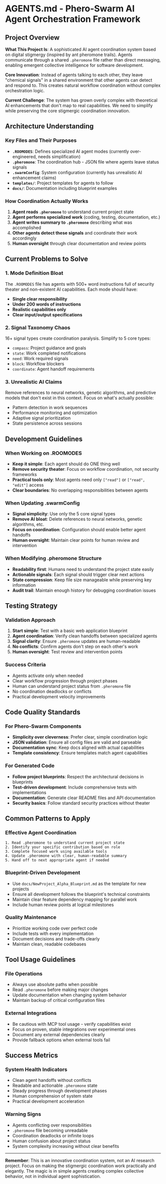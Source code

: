 # AGENTS.md - Phero-Swarm AI Agent Orchestration Framework

## Project Overview

**What This Project Is**: A sophisticated AI agent coordination system based on digital stigmergy (inspired by ant pheromone trails). Agents communicate through a shared `.pheromone` file rather than direct messaging, enabling emergent collective intelligence for software development.

**Core Innovation**: Instead of agents talking to each other, they leave "chemical signals" in a shared environment that other agents can detect and respond to. This creates natural workflow coordination without complex orchestration logic.

**Current Challenge**: The system has grown overly complex with theoretical AI enhancements that don't map to real capabilities. We need to simplify while preserving the core stigmergic coordination innovation.

## Architecture Understanding

### Key Files and Their Purposes
- **`.ROOMODES`**: Defines specialized AI agent modes (currently over-engineered, needs simplification)
- **`.pheromone`**: The coordination hub - JSON file where agents leave status signals
- **`.swarmConfig`**: System configuration (currently has unrealistic AI enhancement claims)
- **`templates/`**: Project templates for agents to follow
- **`docs/`**: Documentation including blueprint examples

### How Coordination Actually Works
1. **Agent reads `.pheromone`** to understand current project state
2. **Agent performs specialized work** (coding, testing, documentation, etc.)
3. **Agent writes summary to `.pheromone`** describing what was accomplished
4. **Other agents detect these signals** and coordinate their work accordingly
5. **Human oversight** through clear documentation and review points

## Current Problems to Solve

### 1. Mode Definition Bloat
The `.ROOMODES` file has agents with 500+ word instructions full of security theater and non-existent AI capabilities. Each mode should have:
- **Single clear responsibility** 
- **Under 200 words of instructions**
- **Realistic capabilities only**
- **Clear input/output specifications**

### 2. Signal Taxonomy Chaos  
16+ signal types create coordination paralysis. Simplify to 5 core types:
- `compass`: Project guidance and goals
- `state`: Work completed notifications  
- `need`: Work required signals
- `block`: Workflow blockers
- `coordinate`: Agent handoff requirements

### 3. Unrealistic AI Claims
Remove references to neural networks, genetic algorithms, and predictive models that don't exist in this context. Focus on what's actually possible:
- Pattern detection in work sequences
- Performance monitoring and optimization
- Adaptive signal prioritization
- State persistence across sessions

## Development Guidelines

### When Working on .ROOMODES
- **Keep it simple**: Each agent should do ONE thing well
- **Remove security theater**: Focus on workflow coordination, not security frameworks
- **Practical tools only**: Most agents need only `["read"]` or `["read", "edit"]` access
- **Clear boundaries**: No overlapping responsibilities between agents

### When Updating .swarmConfig  
- **Signal simplicity**: Use only the 5 core signal types
- **Remove AI bloat**: Delete references to neural networks, genetic algorithms, etc.
- **Focus on coordination**: Configuration should enable better agent handoffs
- **Human oversight**: Maintain clear points for human review and intervention

### When Modifying .pheromone Structure
- **Readability first**: Humans need to understand the project state easily
- **Actionable signals**: Each signal should trigger clear next actions
- **State compression**: Keep file size manageable while preserving key information
- **Audit trail**: Maintain enough history for debugging coordination issues

## Testing Strategy

### Validation Approach
1. **Start simple**: Test with a basic web application blueprint
2. **Agent coordination**: Verify clean handoffs between specialized agents  
3. **Signal clarity**: Ensure `.pheromone` updates are human-readable
4. **No conflicts**: Confirm agents don't step on each other's work
5. **Human oversight**: Test review and intervention points

### Success Criteria
- Agents activate only when needed
- Clear workflow progression through project phases
- Human can understand project status from `.pheromone` file
- No coordination deadlocks or conflicts
- Practical development velocity improvements

## Code Quality Standards

### For Phero-Swarm Components
- **Simplicity over cleverness**: Prefer clear, simple coordination logic
- **JSON validation**: Ensure all config files are valid and parseable
- **Documentation sync**: Keep docs aligned with actual capabilities
- **Template consistency**: Ensure templates match agent capabilities

### For Generated Code
- **Follow project blueprints**: Respect the architectural decisions in blueprints
- **Test-driven development**: Include comprehensive tests with implementations
- **Documentation**: Generate clear README files and API documentation
- **Security basics**: Follow standard security practices without theater

## Common Patterns to Apply

### Effective Agent Coordination
```
1. Read .pheromone to understand current project state
2. Identify your specific contribution based on role
3. Complete focused work using available tools
4. Update .pheromone with clear, human-readable summary
5. Hand off to next appropriate agent if needed
```

### Blueprint-Driven Development
- Use `docs/NewProject_Alpha_Blueprint.md` as the template for new projects
- Ensure all development follows the blueprint's technical constraints
- Maintain clear feature dependency mapping for parallel work
- Include human review points at logical milestones

### Quality Maintenance
- Prioritize working code over perfect code
- Include tests with every implementation
- Document decisions and trade-offs clearly
- Maintain clean, readable codebases

## Tool Usage Guidelines

### File Operations
- Always use absolute paths when possible
- Read `.pheromone` before making major changes
- Update documentation when changing system behavior
- Maintain backup of critical configuration files

### External Integrations
- Be cautious with MCP tool usage - verify capabilities exist
- Focus on proven, stable integrations over experimental ones
- Document any external dependencies clearly
- Provide fallback options when external tools fail

## Success Metrics

### System Health Indicators
- Clean agent handoffs without conflicts
- Readable and actionable `.pheromone` state
- Steady progress through development phases
- Human comprehension of system state
- Practical development acceleration

### Warning Signs
- Agents conflicting over responsibilities
- `.pheromone` file becoming unreadable
- Coordination deadlocks or infinite loops
- Human confusion about project status
- System complexity increasing without clear benefits

---

**Remember**: This is an innovative coordination system, not an AI research project. Focus on making the stigmergic coordination work practically and elegantly. The magic is in simple agents creating complex collective behavior, not in individual agent sophistication.
